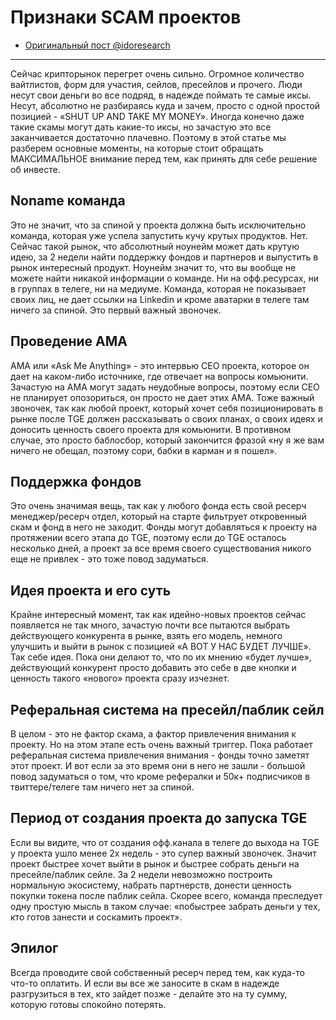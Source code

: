 # Признаки SCAM проектов
- [Оригинальный пост @idoresearch](https://t.me/idoresearch/70)
---

Сейчас крипторынок перегрет очень сильно. Огромное количество вайтлистов, форм для участия, сейлов, пресейлов и прочего. Люди несут свои деньги во все подряд, в надежде поймать те самые иксы. Несут, абсолютно не разбираясь куда и зачем, просто с одной простой позицией - «SHUT UP AND TAKE MY MONEY». Иногда конечно даже такие скамы могут дать какие-то иксы, но зачастую это все заканчивается достаточно плачевно. Поэтому в этой статье мы разберем основные моменты, на которые стоит обращать МАКСИМАЛЬНОЕ внимание перед тем, как принять для себе решение об инвесте.

## Noname команда
Это не значит, что за спиной у проекта должна быть исключительно команда, которая уже успела запустить кучу крутых продуктов. Нет. Сейчас такой рынок, что абсолютный ноунейм может дать крутую идею, за 2 недели найти поддержку фондов и партнеров и выпустить в рынок интересный продукт. Ноунейм значит то, что вы вообще не можете найти никакой информации о команде. Ни на офф.ресурсах, ни в группах в телеге, ни на медиуме. Команда, которая не показывает своих лиц, не дает ссылки на Linkedin и кроме аватарки в телеге там ничего за спиной. Это первый важный звоночек.

## Проведение AMA
AMA или «Ask Me Anything» - это интервью СЕО проекта, которое он дает на каком-либо источнике, где отвечает на вопросы комьюнити. Зачастую на АМА могут задать неудобные вопросы, поэтому если СЕО не планирует опозориться, он просто не дает этих АМА. Тоже важный звоночек, так как любой проект, который хочет себя позиционировать в рынке после TGE должен рассказывать о своих планах, о своих идеях и доносить ценность своего проекта для комьюнити. В противном случае, это просто баблосбор, который закончится фразой «ну я же вам ничего не обещал, поэтому сори, бабки в карман и я пошел». 

## Поддержка фондов
Это очень значимая вещь, так как у любого фонда есть свой ресерч менеджер/ресерч отдел, который на старте фильтрует откровенный скам и фонд в него не заходит. Фонды могут добавляться к проекту на протяжении всего этапа до TGE, поэтому если до TGE осталось несколько дней, а проект за все время своего существования никого еще не привлек - это тоже повод задуматься. 

## Идея проекта и его суть
Крайне интересный момент, так как идейно-новых проектов сейчас появляется не так много, зачастую почти все пытаются выбрать действующего конкурента в рынке, взять его модель, немного улучшить и выйти в рынок с позицией «А ВОТ У НАС БУДЕТ ЛУЧШЕ». Так себе идея. Пока они делают то, что по их мнению «будет лучше», действующий конкурент просто добавить это себе в две кнопки и ценность такого «нового» проекта сразу изчезнет.

## Реферальная система на пресейл/паблик сейл
В целом - это не фактор скама, а фактор привлечения внимания к проекту. Но на этом этапе есть очень важный триггер. Пока работает реферальная система привлечения внимания - фонды точно заметят этот проект. И вот если за это время они в него не зашли - большой повод задуматься о том, что кроме рефералки и 50к+ подписчиков в твиттере/телеге там ничего нет за спиной.

## Период от создания проекта до запуска TGE
Если вы видите, что от создания офф.канала в телеге до выхода на TGE у проекта ушло менее 2х недель - это супер важный звоночек. Значит проект быстрее хочет выйти в рынок и быстрее собрать деньги на пресейле/паблик сейле. За 2 недели невозможно построить нормальную экосистему, набрать партнерств, донести ценность покупки токена после паблик сейла. Скорее всего, команда преследует одну простую мысль в таком случае: «побыстрее забрать деньги у тех, кто готов занести и соскамить проект».

## Эпилог
Всегда проводите свой собственный ресерч перед тем, как куда-то что-то оплатить. И если вы все же заносите в скам в надежде  разгрузиться в тех, кто зайдет позже - делайте это на ту сумму, которую готовы спокойно потерять.
